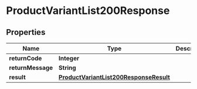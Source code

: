 

# ProductVariantList200Response

## Properties

Name | Type | Description | Notes
------------ | ------------- | ------------- | -------------
**returnCode** | **Integer** |  |  [optional]
**returnMessage** | **String** |  |  [optional]
**result** | [**ProductVariantList200ResponseResult**](ProductVariantList200ResponseResult.md) |  |  [optional]





